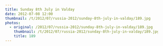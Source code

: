 ```yaml
---
title: Sunday 8th July in Valday
date: 2012-07-08 12:00
thumbnail: /t/2012/07/russia-2012/sunday-8th-july-in-valday/189.jpg
photos:
  - original: /2012/07/russia-2012/sunday-8th-july-in-valday/189.jpg
    thumbnail: /t/2012/07/russia-2012/sunday-8th-july-in-valday/189.jpg
    title: 189
---
```

